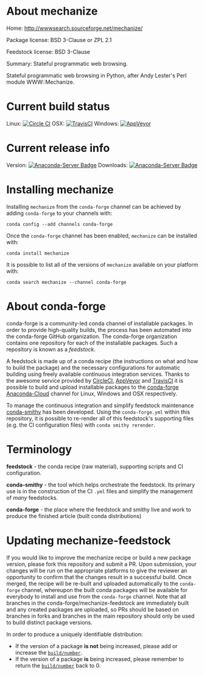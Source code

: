 About mechanize
===============

Home: http://wwwsearch.sourceforge.net/mechanize/

Package license: BSD 3-Clause or ZPL 2.1

Feedstock license: BSD 3-Clause

Summary: Stateful programmatic web browsing.

Stateful programmatic web browsing in Python, after Andy Lester's Perl module WWW::Mechanize.


Current build status
====================

Linux: [![Circle CI](https://circleci.com/gh/conda-forge/mechanize-feedstock.svg?style=shield)](https://circleci.com/gh/conda-forge/mechanize-feedstock)
OSX: [![TravisCI](https://travis-ci.org/conda-forge/mechanize-feedstock.svg?branch=master)](https://travis-ci.org/conda-forge/mechanize-feedstock)
Windows: [![AppVeyor](https://ci.appveyor.com/api/projects/status/github/conda-forge/mechanize-feedstock?svg=True)](https://ci.appveyor.com/project/conda-forge/mechanize-feedstock/branch/master)

Current release info
====================
Version: [![Anaconda-Server Badge](https://anaconda.org/conda-forge/mechanize/badges/version.svg)](https://anaconda.org/conda-forge/mechanize)
Downloads: [![Anaconda-Server Badge](https://anaconda.org/conda-forge/mechanize/badges/downloads.svg)](https://anaconda.org/conda-forge/mechanize)

Installing mechanize
====================

Installing `mechanize` from the `conda-forge` channel can be achieved by adding `conda-forge` to your channels with:

```
conda config --add channels conda-forge
```

Once the `conda-forge` channel has been enabled, `mechanize` can be installed with:

```
conda install mechanize
```

It is possible to list all of the versions of `mechanize` available on your platform with:

```
conda search mechanize --channel conda-forge
```


About conda-forge
=================

conda-forge is a community-led conda channel of installable packages.
In order to provide high-quality builds, the process has been automated into the
conda-forge GitHub organization. The conda-forge organization contains one repository
for each of the installable packages. Such a repository is known as a *feedstock*.

A feedstock is made up of a conda recipe (the instructions on what and how to build
the package) and the necessary configurations for automatic building using freely
available continuous integration services. Thanks to the awesome service provided by
[CircleCI](https://circleci.com/), [AppVeyor](http://www.appveyor.com/)
and [TravisCI](https://travis-ci.org/) it is possible to build and upload installable
packages to the [conda-forge](https://anaconda.org/conda-forge)
[Anaconda-Cloud](http://docs.anaconda.org/) channel for Linux, Windows and OSX respectively.

To manage the continuous integration and simplify feedstock maintenance
[conda-smithy](http://github.com/conda-forge/conda-smithy) has been developed.
Using the ``conda-forge.yml`` within this repository, it is possible to re-render all of
this feedstock's supporting files (e.g. the CI configuration files) with ``conda smithy rerender``.


Terminology
===========

**feedstock** - the conda recipe (raw material), supporting scripts and CI configuration.

**conda-smithy** - the tool which helps orchestrate the feedstock.
                   Its primary use is in the construction of the CI ``.yml`` files
                   and simplify the management of *many* feedstocks.

**conda-forge** - the place where the feedstock and smithy live and work to
                  produce the finished article (built conda distributions)


Updating mechanize-feedstock
============================

If you would like to improve the mechanize recipe or build a new
package version, please fork this repository and submit a PR. Upon submission,
your changes will be run on the appropriate platforms to give the reviewer an
opportunity to confirm that the changes result in a successful build. Once
merged, the recipe will be re-built and uploaded automatically to the
`conda-forge` channel, whereupon the built conda packages will be available for
everybody to install and use from the `conda-forge` channel.
Note that all branches in the conda-forge/mechanize-feedstock are
immediately built and any created packages are uploaded, so PRs should be based
on branches in forks and branches in the main repository should only be used to
build distinct package versions.

In order to produce a uniquely identifiable distribution:
 * If the version of a package **is not** being increased, please add or increase
   the [``build/number``](http://conda.pydata.org/docs/building/meta-yaml.html#build-number-and-string).
 * If the version of a package **is** being increased, please remember to return
   the [``build/number``](http://conda.pydata.org/docs/building/meta-yaml.html#build-number-and-string)
   back to 0.

